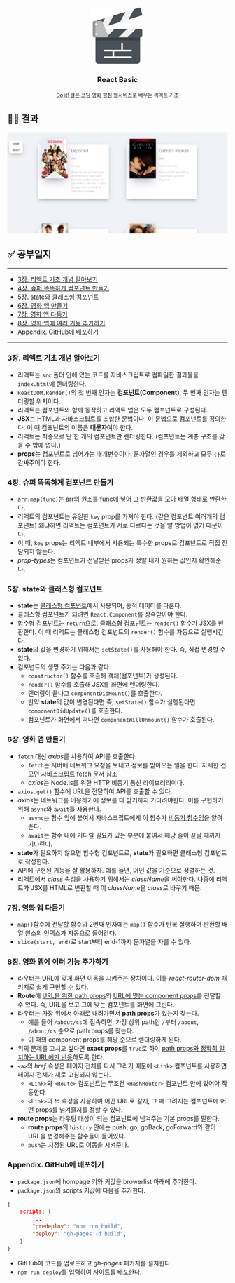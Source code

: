 <!-- PROJECT LOGO -->
<br />
<div align="center">
  <a href="https://github.com/coodingpenguin/react-basic">
    <img src="logo.png" alt="Logo" width="128" height="128">
  </a>
  <h3>React Basic</h3>
  <small><a href="http://www.yes24.com/Product/Goods/90344496">Do it! 클론 코딩 영화 평점 웹서비스</a>로 배우는 리액트 기초</small>
</div>

## 👩‍💻 결과

[![react-basic-result](./result.png)](https://coodingpenguin.github.io/react-basic)

## ✅ 공부일지

---

- [3장. 리액트 기초 개념 알아보기](#3장-리액트-기초-개념-알아보기)
- [4장. 슈퍼 똑똑하게 컴포넌트 만들기](#4장-슈퍼-똑똑하게-컴포넌트-만들기)
- [5장. state와 클래스형 컴포넌트](#5장-state와-클래스형-컴포넌트)
- [6장. 영화 앱 만들기](#6장-영화-앱-만들기)
- [7장. 영화 앱 다듬기](#7장-영화-앱-다듬기)
- [8장. 영화 앱에 여러 기능 추가하기](#8장-영화-앱에-여러-기능-추가하기)
- [Appendix. GitHub에 배포하기](#appendix-github에-배포하기)

---

### 3장. 리액트 기초 개념 알아보기

- 리액트는 `src` 폴더 안에 있는 코드를 자바스크립트로 컴파일한 결과물을 `index.html`에 렌더링한다.
- `ReactDOM.Render()`의 첫 번째 인자는 **컴포넌트(Component)**, 두 번째 인자는 렌더링할 위치이다.
- 리액트는 컴포넌트와 함께 동작하고 리액트 앱은 모두 컴포넌트로 구성된다.
- **JSX**는 HTML과 자바스크립트를 조합한 문법이다. 이 문법으로 컴포넌트를 정의한다. 이 때 컴포넌트의 이름은 **대문자**여야 한다.
- 리액트는 최종으로 단 한 개의 컴포넌트만 렌더링한다. (컴포넌트는 계층 구조를 갖을 수 밖에 없다.)
- **props**는 컴포넌트로 넘어가는 매개변수이다. 문자열인 경우를 제외하고 모두 `{}`로 감싸주어야 한다.

### 4장. 슈퍼 똑똑하게 컴포넌트 만들기

- `arr.map(func)`는 arr의 원소를 func에 넣어 그 반환값을 모아 배열 형태로 반환한다.
- 리액트의 컴포넌트는 유일한 `key` prop를 가져야 한다. (같은 컴포넌트 여러개의 컴포넌트) 왜냐하면 리액트는 컴포넌트가 서로 다르다는 것을 알 방법이 없기 때문이다.
- 이 때, `key` props는 리액트 내부에서 사용되는 특수한 props로 컴포넌트로 직접 전달되지 않는다.
- *prop-types*는 컴포넌트가 전달받은 props가 정말 내가 원하는 값인지 확인해준다.

### 5장. state와 클래스형 컴포넌트

- **state**는 <u>클래스형 컴포넌트</u>에서 사용되며, 동적 데이터를 다룬다.
- 클래스형 컴포넌트가 되려면 `React.Component`를 상속받아야 한다.
- 함수형 컴포넌트는 `return`으로, 클래스형 컴포넌트는 `render()` 함수가 JSX를 반환한다. 이 때 리액트는 클래스형 컴포넌트의 `render()` 함수를 자동으로 실행시킨다.
- **state**의 값을 변경하기 위해서는 `setState()`를 사용해야 한다. 즉, 직접 변경할 수 없다.
- 컴포넌트의 생명 주기는 다음과 같다.
  - `constructor()` 함수를 호출해 객체(컴포넌트)가 생성된다.
  - `render()` 함수를 호출해 JSX를 화면에 렌더링한다.
  - 렌더링이 끝나고 `componentDidMount()`를 호출한다.
  - 만약 **state**의 값이 변경된다면 즉, `setState()` 함수가 실행된다면 `componentDidUpdate()`를 호출한다.
  - 컴포넌트가 화면에서 떠나면 `componentWillUnmount()` 함수가 호출된다.

### 6장. 영화 앱 만들기

- `fetch` 대신 *axios*를 사용하여 API를 호출한다.
  - `fetch`는 서버에 네트워크 요청을 보내고 정보를 받아오는 일을 한다. 자세한 건 [모던 자바스크립트 fetch 문서](https://ko.javascript.info/fetch) 참조
  - *axios*는 Node.js를 위한 HTTP 비동기 통신 라이브러리이다.
- `axios.get()` 함수에 URL을 전달하여 API를 호출할 수 있다.
- *axios*는 네트워크를 이용하기에 정보를 다 받기까지 기다려야한다. 이를 구현하기 위해 `async`와 `await`를 사용한다.
  - `async`는 함수 앞에 붙여서 자바스크립트에게 이 함수가 <u>비동기 함수</u>임을 알려준다.
  - `await`는 함수 내에 기다릴 필요가 있는 부분에 붙여서 해당 줄이 끝날 때까지 기다린다.
- **state**가 필요하지 않으면 함수형 컴포넌트로, **state**가 필요하면 클래스형 컴포넌트로 작성한다.
- API에 구현된 기능을 잘 활용하자. 예를 들면, 어떤 값을 기준으로 정렬하는 것.
- 리액트에서 _class_ 속성을 사용하기 위해서는 *className*을 써야한다. 나중에 리액트가 JSX를 HTML로 변환할 때 이 *className*을 *class*로 바꾸기 때문.

### 7장. 영화 앱 다듬기

- `map()`함수에 전달할 함수의 2번째 인자에는 `map()` 함수가 반복 실행하며 반환할 배열 원소의 인덱스가 자동으로 들어간다.
- `slice(start, end)`로 start부터 end-1까지 문자열을 자를 수 있다.

### 8장. 영화 앱에 여러 기능 추가하기

- 라우터는 URL에 맞게 화면 이동을 시켜주는 장치이다. 이를 _react-router-dom_ 패키지로 쉽게 구현할 수 있다.
- **Route**에 <u>URL을 위한 path props</u>와 <u>URL에 맞는 component props</u>를 전달할 수 있다. 즉, URL을 보고 그에 맞는 컴포넌트를 화면에 그린다.
- 라우터는 가장 위에서 아래로 내려가면서 **path props**가 있는지 찾는다.
  - 예를 들어 `/about/cs`에 접속하면, 가장 상위 path인 `/`부터 `/about`, `/about/cs` 순으로 path props를 찾는다.
  - 이 때의 component props를 해당 순으로 렌더링하게 된다.
- 위의 문제를 고치고 싶다면 **exact props**를 `true`로 하여 <u>path props와 정확히 일치하는 URL에만 반응</u>하도록 한다.
- `<a>`의 _href_ 속성은 페이지 전체를 다시 그리기 때문에 `<Link>` 컴포넌트를 사용하면 페이지 전체가 새로 고침되지 않는다.
  - `<Link>`와 `<Route>` 컴포넌트는 무조건 `<HashRouter>` 컴포넌트 안에 있어야 작동한다.
  - `<Link>`의 _to_ 속성을 사용하여 어떤 URL로 갈지, 그 때 그려지는 컴포넌트에 어떤 props를 넘겨줄지를 정할 수 있다.
- **route props**는 라우팅 대상이 되는 컴포넌트에 넘겨주는 기본 props를 말한다.
  - **route props**의 `history` 안에는 push, go, goBack, goForward와 같이 URL을 변경해주는 함수들이 들어있다.
  - `push`는 지정된 URL로 이동을 시켜준다.

### Appendix. GitHub에 배포하기

- `package.json`에 hompage 키와 키값을 browerlist 아래에 추가한다.
- `package.json`의 scripts 키값에 다음을 추가한다.

```json
{
    scripts: {
        ...
        "predeploy": "npm run build",
        "deploy": "gh-pages -d build",
    }
}
```

- GitHub에 코드를 업로드하고 _gh-pages_ 패키지를 설치한다.
- `npm run deploy`를 입력하여 사이트를 배포한다.
